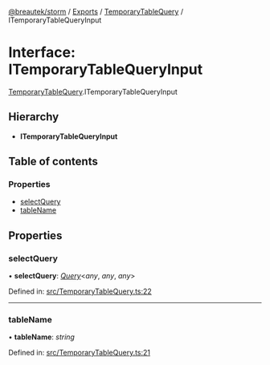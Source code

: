 [@breautek/storm](../README.md) / [Exports](../modules.md) / [TemporaryTableQuery](../modules/temporarytablequery.md) / ITemporaryTableQueryInput

# Interface: ITemporaryTableQueryInput

[TemporaryTableQuery](../modules/temporarytablequery.md).ITemporaryTableQueryInput

## Hierarchy

* **ITemporaryTableQueryInput**

## Table of contents

### Properties

- [selectQuery](temporarytablequery.itemporarytablequeryinput.md#selectquery)
- [tableName](temporarytablequery.itemporarytablequeryinput.md#tablename)

## Properties

### selectQuery

• **selectQuery**: [*Query*](../classes/query.query-1.md)<*any*, *any*, *any*\>

Defined in: [src/TemporaryTableQuery.ts:22](https://github.com/breautek/storm/blob/0d2af7e/src/TemporaryTableQuery.ts#L22)

___

### tableName

• **tableName**: *string*

Defined in: [src/TemporaryTableQuery.ts:21](https://github.com/breautek/storm/blob/0d2af7e/src/TemporaryTableQuery.ts#L21)
